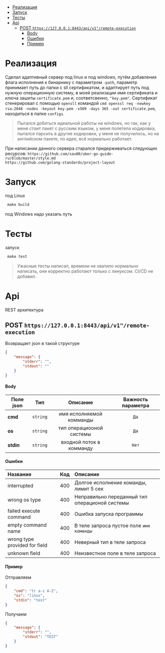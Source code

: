 
- [Реализация](#реализация)
- [Запуск](#запуск)
- [Тесты](#тесты)
- [Api](#api)
  - [POST `https://127.0.0.1:8443/api/v1"/remote-execution`](#post-https1270018443apiv1remote-execution)
      - [Body](#body)
      - [Ошибки](#ошибки)
      - [Пример](#пример)

# Реализация

Сделал адаптивный сервер под linux и под windows, путём добавления флага исполнения к бинарнику с параметром `-path`, параметр принимает путь до папки с sll сертификатом, и адаптирует путь под нужную операционную систему, в моей реализации имя сертификата и ключа зашиты `certificate.pem` и, соответсвенно, `"key.pem"`. Сертификат сгенерировал с помощью `opensll` командой ```cmd openssl req -newkey rsa:2048 -nodes -keyout key.pem -x509 -days 365 -out certificate.pem```, находиться в папке `configs`.

>Пытался добиться идеальной работы на windows, но так, как у меня стоит пакет с русским языком, у меня полетела кодировка, пытался парсить в другие кодировки, у меня не получилось, но на английском пакете, по идее, всё нормально работает.

При написании данного сервера старался  придерживаться следующих ресурсов:
```https://github.com/sau00/uber-go-guide-ru/blob/master/style.md```</br>
```https://github.com/golang-standards/project-layout```

# Запуск

под Linux
```Makefile
 make build
```

под Windows надо указать путь

# Тесты

запуск
```Makefile 
 make test
```
>Ужасные тесты написал, времени не хватило нормально написать, они корректно работают только с линуксом. CI/CD не добавил.

# Api

REST архитектура

## POST `https://127.0.0.1:8443/api/v1"/remote-execution`

Возвращает json в такой структуре

```json
{
    "message": {
        "stderr": "",
        "stdout": ""
    }
}

```

#### Body

| Полe json |   Тип    |         Описание         | Важность параметра |
| --------- | :------: | :----------------------: | :----------------: |
| **cmd**   | `string` | имя исполняемой комманды |        `Да`        |
| **os**    | `string` | тип операциооной системы |        `Да`        |
| **stdin** | `string` | входной поток в комманду |       `Нет`        |

#### Ошибки

| Название                      |  Код  | Описание                                        |
| :---------------------------- | :---: | :---------------------------------------------- |
| interrupted                   |  400  | Долгое исполнение команды, лимит 5 сек          |
| wrong os type                 |  400  | Неправильно переданный тип операционой  системы |
| failed execute command        |  400  | Ошибка запуска программы                        |
| empty command name            |  400  | В теле запроса пустое поле `имя команды`        |
| wrong type provided for field |  400  | Неверный тип в теле запроса                     |
| unknown field                 |  400  | Неизвестное поле в теле запроса                 |

#### Пример

Отправляем

```json
{
    "cmd": "tr a-z A-Z", 
    "os": "linux",
    "stdin": "test"
}
```

Получаем

```json
{
    "message": {
        "stderr": "",
        "stdout": "TEST"
    }
}
```
